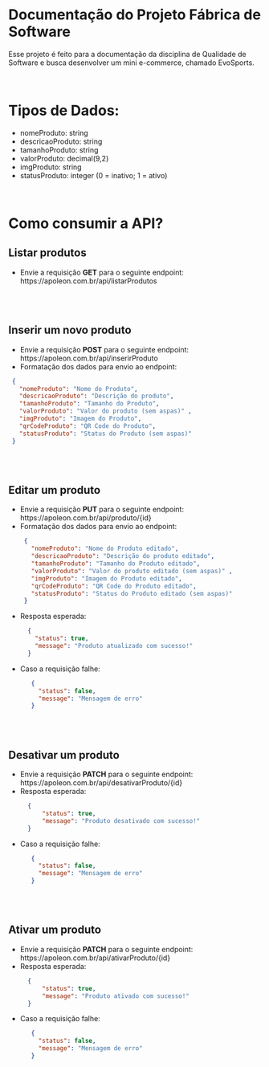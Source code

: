# Documentação do Projeto Fábrica de Software
Esse projeto é feito para a documentação da disciplina de Qualidade de Software e busca desenvolver um mini e-commerce, chamado EvoSports.

<br/>

<h1>Tipos de Dados:</h1>
<ul>
  <li>nomeProduto: string</li>
  <li>descricaoProduto: string</li>
  <li>tamanhoProduto: string</li>
  <li>valorProduto: decimal(9,2)</li>
  <li>imgProduto: string</li>
  <li>statusProduto: integer (0 = inativo; 1 = ativo)</li>
</ul>

<br/>

<h1>Como consumir a API?</h1>

<h2>Listar produtos</h2>
<ul>
  <li>Envie a requisição <b>GET</b> para o seguinte endpoint: https://apoleon.com.br/api/listarProdutos</li>
</ul>

<br/><br/>

<h2>Inserir um novo produto</h2>
<ul>
  <li>Envie a requisição <b>POST</b> para o seguinte endpoint: https://apoleon.com.br/api/inserirProduto</li>
  <li>Formatação dos dados para envio ao endpoint: </li>
</ul>


   ```json
    {
      "nomeProduto": "Nome do Produto",
      "descricaoProduto": "Descrição do produto",
      "tamanhoProduto": "Tamanho do Produto",
      "valorProduto": "Valor do produto (sem aspas)" ,
      "imgProduto": "Imagem do Produto",
      "qrCodeProduto": "QR Code do Produto",
      "statusProduto": "Status do Produto (sem aspas)" 
    }
   ```

<br/><br/>

<h2>Editar um produto</h2>
<ul>
  <li>Envie a requisição <b>PUT</b> para o seguinte endpoint: https://apoleon.com.br/api/produto/{id}</li>
  <li>Formatação dos dados para envio ao endpoint: </li>



   ```json
    {
      "nomeProduto": "Nome do Produto editado",
      "descricaoProduto": "Descrição do produto editado",
      "tamanhoProduto": "Tamanho do Produto editado",
      "valorProduto": "Valor do produto editado (sem aspas)" ,
      "imgProduto": "Imagem do Produto editado",
      "qrCodeProduto": "QR Code do Produto editado",
      "statusProduto": "Status do Produto editado (sem aspas)" 
    }
   ```
<li>Resposta esperada:</li>

  ```json
    {
      "status": true,
      "message": "Produto atualizado com sucesso!"
    }
  ```

<li>Caso a requisição falhe: </li>

 ```json
    {
      "status": false,
      "message": "Mensagem de erro"
    }
  ```

</ul>
  

<br/><br/>

<h2>Desativar um produto</h2>
<ul>
  <li>Envie a requisição <b>PATCH</b> para o seguinte endpoint: https://apoleon.com.br/api/desativarProduto/{id}</li>
  <li>Resposta esperada: </li>

  ```json
    {
        "status": true,
        "message": "Produto desativado com sucesso!"
    }
  ```

<li>Caso a requisição falhe: </li>

 ```json
    {
      "status": false,
      "message": "Mensagem de erro"
    }
  ```
</ul>

<br/><br/>

<h2>Ativar um produto</h2>
<ul>
  <li>Envie a requisição <b>PATCH</b> para o seguinte endpoint: https://apoleon.com.br/api/ativarProduto/{id}</li>
  <li>Resposta esperada: </li>

  ```json
    {
        "status": true,
        "message": "Produto ativado com sucesso!"
    }
  ```

<li>Caso a requisição falhe: </li>

 ```json
    {
      "status": false,
      "message": "Mensagem de erro"
    }
  ```
</ul>
